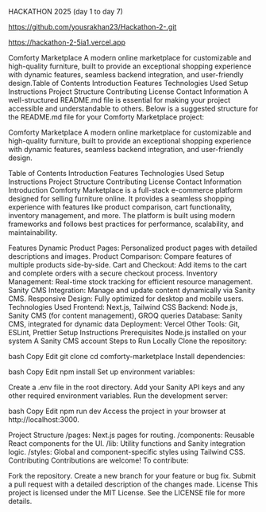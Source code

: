HACKATHON 2025 (day 1 to day 7)

https://github.com/yousrakhan23/Hackathon-2-.git

https://hackathon-2-5ia1.vercel.app 


Comforty Marketplace
A modern online marketplace for customizable and high-quality furniture, built to provide an exceptional shopping experience with dynamic features, seamless backend integration, and user-friendly design.Table of Contents
Introduction
Features
Technologies Used
Setup Instructions
Project Structure
Contributing
License
Contact Information
A well-structured README.md file is essential for making your project accessible and understandable to others. Below is a suggested structure for the README.md file for your Comforty Marketplace project:

Comforty Marketplace
A modern online marketplace for customizable and high-quality furniture, built to provide an exceptional shopping experience with dynamic features, seamless backend integration, and user-friendly design.

Table of Contents
Introduction
Features
Technologies Used
Setup Instructions
Project Structure
Contributing
License
Contact Information
Introduction
Comforty Marketplace is a full-stack e-commerce platform designed for selling furniture online. It provides a seamless shopping experience with features like product comparison, cart functionality, inventory management, and more. The platform is built using modern frameworks and follows best practices for performance, scalability, and maintainability.

Features
Dynamic Product Pages: Personalized product pages with detailed descriptions and images.
Product Comparison: Compare features of multiple products side-by-side.
Cart and Checkout: Add items to the cart and complete orders with a secure checkout process.
Inventory Management: Real-time stock tracking for efficient resource management.
Sanity CMS Integration: Manage and update content dynamically via Sanity CMS.
Responsive Design: Fully optimized for desktop and mobile users.
Technologies Used
Frontend: Next.js, Tailwind CSS
Backend: Node.js, Sanity CMS (for content management), GROQ queries
Database: Sanity CMS, integrated for dynamic data
Deployment: Vercel
Other Tools: Git, ESLint, Prettier
Setup Instructions
Prerequisites
Node.js installed on your system
A Sanity CMS account
Steps to Run Locally
Clone the repository:

bash
Copy
Edit
git clone <repository-url>
cd comforty-marketplace
Install dependencies:

bash
Copy
Edit
npm install
Set up environment variables:

Create a .env file in the root directory.
Add your Sanity API keys and any other required environment variables.
Run the development server:

bash
Copy
Edit
npm run dev
Access the project in your browser at http://localhost:3000.

Project Structure
/pages: Next.js pages for routing.
/components: Reusable React components for the UI.
/lib: Utility functions and Sanity integration logic.
/styles: Global and component-specific styles using Tailwind CSS.
Contributing
Contributions are welcome! To contribute:

Fork the repository.
Create a new branch for your feature or bug fix.
Submit a pull request with a detailed description of the changes made.
License
This project is licensed under the MIT License. See the LICENSE file for more details.
